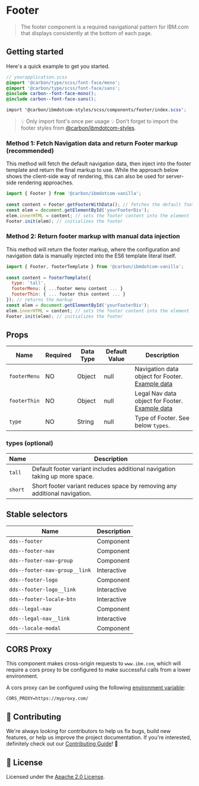 # Footer

> The footer component is a required navigational pattern for IBM.com that
> displays consistently at the bottom of each page.

## Getting started

Here's a quick example to get you started.

```scss
// yourapplication.scss
@import '@carbon/type/scss/font-face/mono';
@import '@carbon/type/scss/font-face/sans';
@include carbon--font-face-mono();
@include carbon--font-face-sans();

import '@carbon/ibmdotcom-styles/scss/components/footer/index.scss';
```

> 💡 Only import font's once per usage 💡 Don't forget to import the footer
> styles from
> [@carbon/ibmdotcom-styles](https://github.com/carbon-design-system/ibm-dotcom-library/blob/master/packages/styles).

### Method 1: Fetch Navigation data and return Footer markup (recommended)

This method will fetch the default navigation data, then inject into the footer
template and return the final markup to use. While the approach below shows the
client-side way of rendering, this can also be used for server-side rendering
approaches. ​

```javascript
import { Footer } from '@carbon/ibmdotcom-vanilla';
​
const content = Footer.getFooterWithData(); // fetches the default footer content, then returns the footer markup
const elem = document.getElementById('yourFooterDiv');
elem.innerHTML = content; // sets the footer content into the element
Footer.init(elem); // initializes the footer
```

### Method 2: Return footer markup with manual data injection

This method will return the footer markup, where the configuration and
navigation data is manually injected into the ES6 template literal itself. ​

```javascript
import { Footer, footerTemplate } from '@carbon/ibmdotcom-vanilla';
​
const content = footerTemplate({
  type: 'tall',
  footerMenu: { ...footer menu content ... }
  footerThin: { ... footer thin content ... }
}); // returns the markup
const elem = document.getElementById('yourFooterDiv');
elem.innerHTML = content; // sets the footer content into the element
Footer.init(elem); // initializes the footer
```

## Props

| Name         | Required | Data Type | Default Value | Description                                                                                                                                                                              |
| ------------ | -------- | --------- | ------------- | ---------------------------------------------------------------------------------------------------------------------------------------------------------------------------------------- |
| `footerMenu` | NO       | Object    | null          | Navigation data object for Footer. [Example data](https://github.com/carbon-design-system/ibm-dotcom-library/blob/master/packages/react/src/components/Footer/__data__/footer-menu.json) |
| `footerThin` | NO       | Object    | null          | Legal Nav data object for Footer. [Example data](https://github.com/carbon-design-system/ibm-dotcom-library/blob/master/packages/react/src/components/Footer/__data__/footer-thin.json)  |
| `type`       | NO       | String    | null          | Type of Footer. See below `types`.                                                                                                                                                       |

### types (optional)

| Name    | Description                                                                 |
| ------- | --------------------------------------------------------------------------- |
| `tall`  | Default footer variant includes additional navigation taking up more space. |
| `short` | Short footer variant reduces space by removing any additional navigation.   |

## Stable selectors

| Name                          | Description |
| ----------------------------- | ----------- |
| `dds--footer`                 | Component   |
| `dds--footer-nav`             | Component   |
| `dds--footer-nav-group`       | Component   |
| `dds--footer-nav-group__link` | Interactive |
| `dds--footer-logo`            | Component   |
| `dds--footer-logo__link`      | Interactive |
| `dds--footer-locale-btn`      | Interactive |
| `dds--legal-nav`              | Component   |
| `dds--legal-nav__link`        | Interactive |
| `dds--locale-modal`           | Component   |

## CORS Proxy

This component makes cross-origin requests to `www.ibm.com`, which will require
a cors proxy to be configured to make successful calls from a lower environment.

A cors proxy can be configured using the following
[environment variable](https://github.com/carbon-design-system/ibm-dotcom-library/blob/master/packages/react/docs/environment-variables.md):

`CORS_PROXY=https://myproxy.com/`

## 🙌 Contributing

We're always looking for contributors to help us fix bugs, build new features,
or help us improve the project documentation. If you're interested, definitely
check out our
[Contributing Guide](https://github.com/carbon-design-system/ibm-dotcom-library/blob/master/.github/CONTRIBUTING.md)!
👀

## 📝 License

Licensed under the
[Apache 2.0 License](https://github.com/carbon-design-system/ibm-dotcom-library/blob/master/LICENSE).
